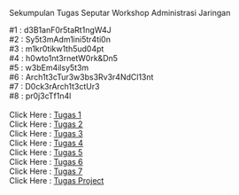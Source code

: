 Sekumpulan Tugas Seputar Workshop Administrasi Jaringan

#1 : d3B1anF0r5taRt1ngW4J<br>
#2 : Sy5t3mAdm1ini5tr4ti0n<br>
#3 : m1kr0tikw1th5ud04pt<br>
#4 : h0wto1nt3rnetW0rk&Dn5<br>
#5 : w3bEm4ilsy5t3m<br>
#6 : Arch1t3cTur3w3bs3Rv3r4NdCl13nt<br>
#7 : D0ck3rArch1t3ctUr3<br>
#8 : pr0j3cTf1n4l<br><br>
Click Here : [Tugas 1](https://github.com/Ilhamroe/Workshop-Administrasi-Jaringan/tree/main/Tugas1)<br>
Click Here : [Tugas 2](https://github.com/Ilhamroe/Workshop-Administrasi-Jaringan/tree/main/Tugas2)<br>
Click Here : [Tugas 3](https://github.com/Ilhamroe/Workshop-Administrasi-Jaringan/blob/main/Tugas3/Tugas%203.md)<br>
Click Here : [Tugas 4](https://github.com/Ilhamroe/Workshop-Administrasi-Jaringan/blob/main/Tugas4/Tugas4.md)<br>
Click Here : [Tugas 5](https://github.com/Ilhamroe/Workshop-Administrasi-Jaringan/blob/main/Tugas5/Tugas5.md)<br>
Click Here : [Tugas 6](https://github.com/Ilhamroe/Workshop-Administrasi-Jaringan/blob/main/Tugas6/Tugas6.md)
<br>
Click Here : [Tugas 7](https://github.com/Ilhamroe/Workshop-Administrasi-Jaringan/blob/main/Tugas7/Tugas7.md)
<br>
Click Here : [Tugas Project](https://github.com/Ilhamroe/Workshop-Administrasi-Jaringan/blob/main/TugasProject/TugasProject.md)
<br>